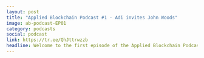 ```yaml
---
layout: post
title: "Applied Blockchain Podcast #1 - Adi invites John Woods"
image: ab-podcast-EP01
category: podcasts
social: podcast
link: https://tr.ee/QhJttrwzzb
headline: Welcome to the first episode of the Applied Blockchain Podcast, hosted by Adi Ben-Ari. In this episode, Adi is joined by John Woods, Chief Technology Officer at the Algorand Foundation. They discussed how John got started in the industry, why Algorand is one of the world’s best blockchains, details on the AlgoKit beta launch (available now) and much more.
---
```

